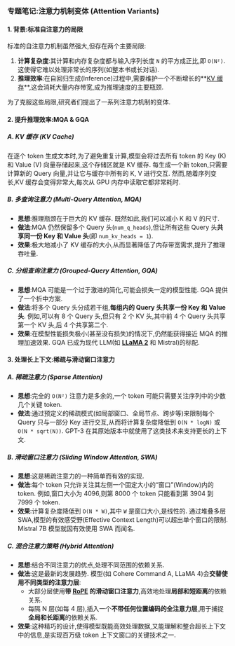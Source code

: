 ### 专题笔记:注意力机制变体 (Attention Variants)

#### 1. 背景:标准自注意力的局限

标准的自注意力机制虽然强大,但存在两个主要局限:
1.  **计算复杂度**:其计算和内存复杂度都与输入序列长度 `N` 的平方成正比,即 `O(N²)`. 这使得它难以处理非常长的序列(如整本书或长对话). 
2.  **推理效率**:在自回归生成(Inference)过程中,需要维护一个不断增长的**[KV 缓存](./Lecture3-Attention-Variants.md)**,这会消耗大量内存带宽,成为推理速度的主要瓶颈. 

为了克服这些局限,研究者们提出了一系列注意力机制的变体. 

#### 2. 提升推理效率:MQA & GQA

##### **A. KV 缓存 (KV Cache)**

在逐个 token 生成文本时,为了避免重复计算,模型会将过去所有 token 的 Key (K) 和 Value (V) 向量存储起来,这个存储区就是 KV 缓存. 每生成一个新 token,只需要计算新的 Query 向量,并让它与缓存中所有的 K, V 进行交互. 然而,随着序列变长,KV 缓存会变得非常大,每次从 GPU 内存中读取它都非常耗时. 

##### **B. 多查询注意力 (Multi-Query Attention, MQA)**

-   **思想**:推理瓶颈在于巨大的 KV 缓存. 既然如此,我们可以减小 K 和 V 的尺寸. 
-   **做法**:MQA 仍然保留多个 Query 头(`num_q_heads`),但让所有这些 Query 头**共享同一份 Key 和 Value 头**(即 `num_kv_heads = 1`). 
-   **效果**:极大地减小了 KV 缓存的大小,从而显著降低了内存带宽需求,提升了推理吞吐量. 

##### **C. 分组查询注意力 (Grouped-Query Attention, GQA)**

-   **思想**:MQA 可能是一个过于激进的简化,可能会损失一定的模型性能. GQA 提供了一个折中方案. 
-   **做法**:将多个 Query 头分成若干组,**每组内的 Query 头共享一份 Key 和 Value 头**. 例如,可以有 8 个 Query 头,但只有 2 个 KV 头,其中前 4 个 Query 头共享第一个 KV 头,后 4 个共享第二个. 
-   **效果**:在模型性能损失极小(甚至没有损失)的情况下,仍然能获得接近 MQA 的推理加速效果. GQA 已成为现代 LLM(如 **[LLaMA 2](./Lecture3-LLaMA-Architecture.md)** 和 Mistral)的标配. 

#### 3. 处理长上下文:稀疏与滑动窗口注意力

##### **A. 稀疏注意力 (Sparse Attention)**

-   **思想**:完全的 `O(N²)` 注意力是多余的,一个 token 可能只需要关注序列中的少数几个关键 token. 
-   **做法**:通过预定义的稀疏模式(如局部窗口、全局节点、跨步等)来限制每个 Query 只与一部分 Key 进行交互,从而将计算复杂度降低到 `O(N * logN)` 或 `O(N * sqrt(N))`. GPT-3 在其原始版本中就使用了这类技术来支持更长的上下文. 

##### **B. 滑动窗口注意力 (Sliding Window Attention, SWA)**

-   **思想**:这是稀疏注意力的一种简单而有效的实现. 
-   **做法**:每个 token 只允许关注其左侧一个固定大小的“窗口”(Window)内的 token. 例如,窗口大小为 4096,则第 8000 个 token 只能看到第 3904 到 7999 个 token. 
-   **效果**:计算复杂度降低到 `O(N * W)`,其中 `W` 是窗口大小,是线性的. 通过堆叠多层 SWA,模型的有效感受野(Effective Context Length)可以超出单个窗口的限制. Mistral 7B 模型就因有效使用 SWA 而闻名. 

##### **C. 混合注意力策略 (Hybrid Attention)**

-   **思想**:结合不同注意力的优点,处理不同范围的依赖关系. 
-   **做法**:这是最新的发展趋势. 模型(如 Cohere Command A, LLaMA 4)会**交替使用不同类型的注意力层**:
    -   大部分层使用**带 [RoPE](./Lecture3-Positional-Embedding.md) 的滑动窗口注意力**,高效地处理**局部和短距离**的依赖关系. 
    -   每隔 N 层(如每 4 层),插入一个**不带任何位置编码的全注意力层**,用于捕捉**全局和长距离**的依赖关系. 
-   **效果**:这种精巧的设计,使得模型既能高效处理数据,又能理解和整合超长上下文中的信息,是实现百万级 token 上下文窗口的关键技术之一. 